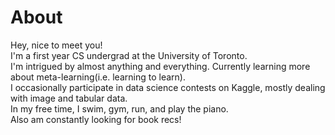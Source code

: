 # About

Hey, nice to meet you!\
I'm a first year CS undergrad at the University of Toronto.\
I'm intrigued by almost anything and everything. Currently learning more about meta-learning(i.e. learning to learn).\
I occasionally participate in data science contests on Kaggle, mostly dealing with image and tabular data.\
In my free time, I swim, gym, run, and play the piano.\
Also am constantly looking for book recs!
